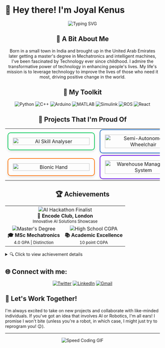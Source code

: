 # 👋 Hey there! I'm Joyal Kenus

<div align="center">

![Typing SVG](https://readme-typing-svg.herokuapp.com?font=Fira+Code&duration=2000&pause=500&color=4AF626&background=FFFFFF00&center=true&vCenter=true&width=535&lines=Builder+2.0;AI+Integration+Specialist;Robotics+Engineer)



## 🌟 A Bit About Me

Born in a small town in India and brought up in the United Arab Emirates later getting a master's degree in Mechatronics and intelligent machines, I've been fascinated by Technology ever since childhood. I admire the transformative power of technology in enhancing people's lives. My life's mission is to leverage technology to improve the lives of those who need it most, driving positive change in the world.

## 🧰 My Toolkit

<p align="center">
  <img src="https://img.shields.io/badge/Python-3776AB?style=for-the-badge&logo=python&logoColor=white" alt="Python"/>
  <img src="https://img.shields.io/badge/C++-00599C?style=for-the-badge&logo=c%2B%2B&logoColor=white" alt="C++"/>
  <img src="https://img.shields.io/badge/Arduino-00979D?style=for-the-badge&logo=Arduino&logoColor=white" alt="Arduino"/>
  <img src="https://img.shields.io/badge/Matlab-0076A8?style=for-the-badge&logo=mathworks&logoColor=white" alt="MATLAB"/>
  <img src="https://img.shields.io/badge/Simulink-0076A8?style=for-the-badge&logo=mathworks&logoColor=white" alt="Simulink"/>
  <img src="https://img.shields.io/badge/ROS-22314E?style=for-the-badge&logo=ros&logoColor=white" alt="ROS"/>
  <img src="https://img.shields.io/badge/React-61DAFB?style=for-the-badge&logo=react&logoColor=black" alt="React"/>
</p>

## 🚀 Projects That I'm Proud Of

<div align="center">

<table>
  <tr>
    <td align="center">
      <a href="https://github.com/joyalkenus" style="text-decoration: none;">
        <div style="width: 250px; border: 2px solid #00C853; padding: 15px; border-radius: 10px; box-shadow: 0 4px 8px rgba(0, 0, 0, 0.1); transition: transform 0.2s;">
          <img src="https://img.shields.io/badge/🧠%20AI%20Skill%20Analyser-Finalist%20at%20AI%20Hackathon%20London-00C853?style=for-the-badge&logo=tensorflow&logoColor=white" alt="AI Skill Analyser" width="100%">
        </div>
      </a>
    </td>
    <td align="center">
      <a href="https://github.com/joyalkenus" style="text-decoration: none;">
        <div style="width: 250px; border: 2px solid #1565C0; padding: 15px; border-radius: 10px; box-shadow: 0 4px 8px rgba(0, 0, 0, 0.1); transition: transform 0.2s;">
          <img src="https://img.shields.io/badge/🦽%20Semi--Autonomous%20Wheelchair-Facial%20Control%20System-1565C0?style=for-the-badge&logo=arduino&logoColor=white" alt="Semi-Autonomous Wheelchair" width="100%">
        </div>
      </a>
    </td>
  </tr>
  <tr>
    <td align="center">
      <a href="https://github.com/joyalkenus" style="text-decoration: none;">
        <div style="width: 250px; border: 2px solid #FF6F00; padding: 15px; border-radius: 10px; box-shadow: 0 4px 8px rgba(0, 0, 0, 0.1); transition: transform 0.2s;">
          <img src="https://img.shields.io/badge/🦾%20Bionic%20Hand-For%20Motorbike%20Riders-FF6F00?style=for-the-badge&logo=arduino&logoColor=white" alt="Bionic Hand" width="100%">
        </div>
      </a>
    </td>
    <td align="center">
      <a href="https://github.com/joyalkenus" style="text-decoration: none;">
        <div style="width: 250px; border: 2px solid #6200EA; padding: 15px; border-radius: 10px; box-shadow: 0 4px 8px rgba(0, 0, 0, 0.1); transition: transform 0.2s;">
          <img src="https://img.shields.io/badge/🏭%20Warehouse%20Management-4%20DOF%20Robotic%20Arm-6200EA?style=for-the-badge&logo=probot&logoColor=white" alt="Warehouse Management System" width="100%">
        </div>
      </a>
    </td>
  </tr>
</table>

</div>

## 🏆 Achievements 

<div align="center">
<table>
  <tr>
    <td align="center" colspan="2">
      <img src="https://img.shields.io/badge/-AI%20HACKATHON%20FINALIST-FFD700?style=for-the-badge&logo=hackerrank&logoColor=black" alt="AI Hackathon Finalist"/><br />
      <b>🥇 Encode Club, London</b><br />
      <sub>Innovative AI Solutions Showcase</sub>
    </td>
  </tr>
  <tr>
    <td align="center">
      <img src="https://img.shields.io/badge/-MASTER'S%20DEGREE-4CAF50?style=for-the-badge&logo=graduation-cap&logoColor=white" alt="Master's Degree"/><br />
      <b>🎓 MSc Mechatronics</b><br />
      <sub>4.0 GPA | Distinction</sub>
    </td>
    <td align="center">
      <img src="https://img.shields.io/badge/-HIGH%20SCHOOL%20CGPA-1E88E5?style=for-the-badge&logo=book&logoColor=white" alt="High School CGPA"/><br />
      <b>📚 Academic Excellence</b><br />
      <sub>10 point CGPA</sub>
    </td>
  </tr>
</table>
</div>
</div>

<details>
<summary>🔍 Click to view achievement details</summary>

- **AI Hackathon Finalist**: Competed against top talent, showcasing innovative AI solutions at the prestigious Encode Club hackathon in London.
- **Master's Degree with Distinction**: Graduated with a perfect 4.0 GPA in MSc Mechatronics and Intelligent Machines, exemplifying academic excellence.
- **High School Academic Excellence**: Achieved a flawless 10-point CGPA, setting a strong foundation for future academic and professional pursuits.

</details>


## 🌐 Connect with me:
<p align="center">
  <a href="https://x.com/JKenus81167?t=1KyQrznOvvyhsCyjO4OiSA&s=08"><img src="https://img.icons8.com/fluent/48/000000/twitter.png" alt="Twitter"/></a>
  <a href="https://www.linkedin.com/in/joyal-kenus-7aa6b21b9/"><img src="https://img.icons8.com/fluent/48/000000/linkedin.png" alt="LinkedIn"/></a>
  <a href="mailto:joyalkenus2711@gmail.com"><img src="https://img.icons8.com/fluent/48/000000/gmail.png" alt="Gmail"/></a>
</p>


## 🤝 Let's Work Together!

I'm always excited to take on new projects and collaborate with like-minded individuals. If you've got an idea that involves AI or Robotics, I'm all ears! I promise I won't bite (unless you're a robot, in which case, I might just try to reprogram you! 😉).

---
</div>

<div align="center">

![Speed Coding GIF](https://i.giphy.com/media/v1.Y2lkPTc5MGI3NjExdW12Mm1uZnNnaTk0dW56NzZmNTU3OW0wc2o2azRvNG83b3A1NGE1cSZlcD12MV9pbnRlcm5hbF9naWZfYnlfaWQmY3Q9Zw/kz6cm1kKle2MYkHtJF/giphy.gif)

</div>



